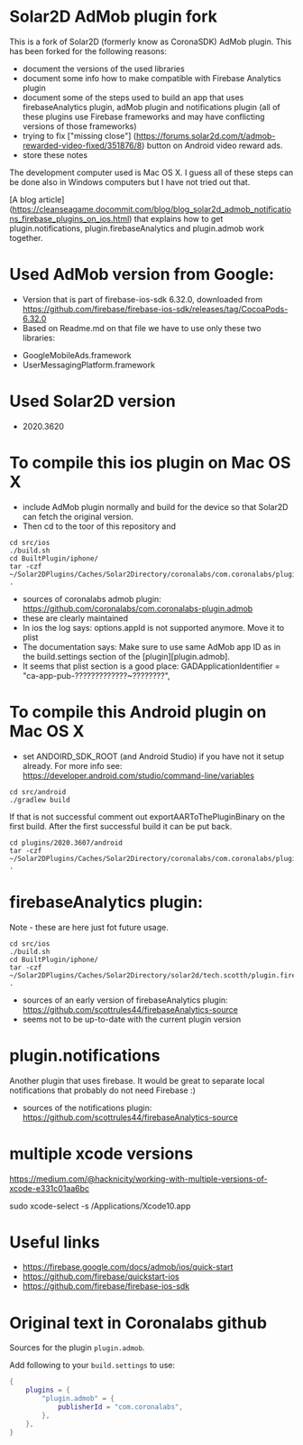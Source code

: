 
# Solar2D AdMob plugin fork

This is a fork of Solar2D (formerly know as CoronaSDK) AdMob plugin. This has been forked for the following reasons:

* document the versions of the used libraries
* document some info how to make compatible with Firebase Analytics plugin
* document some of the steps used to build an app that uses firebaseAnalytics plugin, adMob plugin and notifications plugin (all of these plugins use Firebase frameworks and may have conflicting versions of those frameworks)
* trying to fix ["missing close"] (https://forums.solar2d.com/t/admob-rewarded-video-fixed/351876/8) button on Android video reward ads.
* store these notes

The development computer used is Mac OS X. I guess all of these steps can be done also in Windows computers but I have not tried out that.

[A blog article] (https://cleanseagame.docommit.com/blog/blog_solar2d_admob_notifications_firebase_plugins_on_ios.html) that explains how to get plugin.notifications, plugin.firebaseAnalytics and plugin.admob work together.

# Used AdMob version from Google:

* Version that is part of firebase-ios-sdk 6.32.0, downloaded from https://github.com/firebase/firebase-ios-sdk/releases/tag/CocoaPods-6.32.0
* Based on Readme.md on that file we have to use only these two libraries:

- GoogleMobileAds.framework
- UserMessagingPlatform.framework

# Used Solar2D version

* 2020.3620

# To compile this ios plugin on Mac OS X

* include AdMob plugin normally and build for the device so that Solar2D can fetch the original version.
* Then cd to the toor of this repository and 

```
cd src/ios
./build.sh
cd BuiltPlugin/iphone/
tar -czf ~/Solar2DPlugins/Caches/Solar2Directory/coronalabs/com.coronalabs/plugin.admob/iphone/data.tgz .
```

* sources of coronalabs admob plugin: https://github.com/coronalabs/com.coronalabs-plugin.admob
* these are clearly maintained
* In ios the log says: options.appId is not supported anymore. Move it to plist
* The documentation says: Make sure to use same AdMob app ID as in the build.settings section of the [plugin][plugin.admob].
* It seems that plist section is a good place: GADApplicationIdentifier = "ca-app-pub-?????????????~????????",

# To compile this Android plugin on Mac OS X

* set ANDOIRD_SDK_ROOT (and Android Studio) if you have not it setup already. For more info see: https://developer.android.com/studio/command-line/variables

```
cd src/android
./gradlew build
```

If that is not successful comment out exportAARToThePluginBinary on the first build. After the first successful build it can be put back.

```
cd plugins/2020.3607/android
tar -czf ~/Solar2DPlugins/Caches/Solar2Directory/coronalabs/com.coronalabs/plugin.admob/android/data.tgz .
```

# firebaseAnalytics plugin:

Note - these are here just fot future usage.

```
cd src/ios
./build.sh
cd BuiltPlugin/iphone/
tar -czf ~/Solar2DPlugins/Caches/Solar2Directory/solar2d/tech.scotth/plugin.firebaseAnalytics/iphone/data.tgz .
```

* sources of an early version of firebaseAnalytics plugin: https://github.com/scottrules44/firebaseAnalytics-source
* seems not to be up-to-date with the current plugin version


# plugin.notifications

Another plugin that uses firebase. It would be great to separate local notifications that probably do not need
Firebase :)

* sources of the notifications plugin: https://github.com/scottrules44/firebaseAnalytics-source

# multiple xcode versions

https://medium.com/@hacknicity/working-with-multiple-versions-of-xcode-e331c01aa6bc

sudo xcode-select -s /Applications/Xcode10.app

# Useful links

* https://firebase.google.com/docs/admob/ios/quick-start
* https://github.com/firebase/quickstart-ios
* https://github.com/firebase/firebase-ios-sdk




# Original text in Coronalabs github

Sources for the plugin `plugin.admob`.

Add following to your `build.settings` to use:
```lua
{
    plugins = {
        "plugin.admob" = {
            publisherId = "com.coronalabs",
        },
    },
}
```


